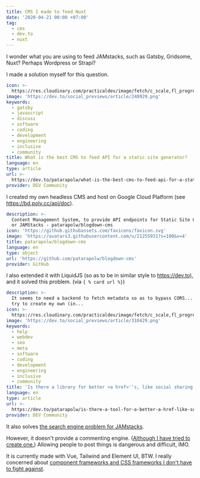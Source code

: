 ```yaml
---
title: CMS I made to feed Nuxt
date: '2020-04-21 00:00 +07:00'
tag:
  - cms
  - dev.to
  - nuxt
---
```


I wonder what you are using to feed JAMstacks, such as Gatsby, Gridsome, Nuxt? Perhaps Wordpress or Strapi?

I made a solution myself for this question.

```yaml link
icon: >-
  https://res.cloudinary.com/practicaldev/image/fetch/c_scale,fl_progressive,q_auto,w_192/f_auto/https://practicaldev-herokuapp-com.freetls.fastly.net/assets/devlogo-pwa-512.png
image: 'https://dev.to/social_previews/article/248929.png'
keywords:
  - gatsby
  - javascript
  - discuss
  - software
  - coding
  - development
  - engineering
  - inclusive
  - community
title: What is the best CMS to feed API for a static site generator?
language: en
type: article
url: >-
  https://dev.to/patarapolw/what-is-the-best-cms-to-feed-api-for-a-static-site-generator-ah0
provider: DEV Community
```

I created my own headless CMS and host on Google Cloud Platform (see <https://bd.polv.cc/api/doc>).

<!-- excerpt_separator -->

```yaml link
description: >-
  Content Management System, to provide API endpoints for Static Site Generators
  or JAMStacks - patarapolw/blogdown-cms
icon: 'https://github.githubassets.com/favicons/favicon.svg'
image: 'https://avatars3.githubusercontent.com/u/21255931?s=100&v=4'
title: patarapolw/blogdown-cms
language: en
type: object
url: 'https://github.com/patarapolw/blogdown-cms'
provider: GitHub
```

I also extended it with LiquidJS (so as to be in similar style to <https://dev.to),> and it solved this problem. (via `{ % card url %}`)

```yaml link
description: >-
  It seems to need a backend to fetch metadata so as to bypass CORS...  I can
  try to create my own (in...
icon: >-
  https://res.cloudinary.com/practicaldev/image/fetch/c_scale,fl_progressive,q_auto,w_192/f_auto/https://practicaldev-herokuapp-com.freetls.fastly.net/assets/devlogo-pwa-512.png
image: 'https://dev.to/social_previews/article/310429.png'
keywords:
  - help
  - webdev
  - seo
  - meta
  - software
  - coding
  - development
  - engineering
  - inclusive
  - community
title: 'Is there a library for better <a href>''s, like social sharing cards?'
language: en
type: article
url: >-
  https://dev.to/patarapolw/is-there-a-tool-for-a-better-a-href-like-social-sharing-cards-h7d
provider: DEV Community
```

It also solves [the search engine problem for JAMstacks](https://www.gatsbyjs.org/docs/adding-search/).

However, it doesn't provide a commenting engine. ([Although I have tried to create one.](https://dev.to/patarapolw/a-commenting-system-that-is-easy-to-self-host-and-completely-free-4od9)) Allowing people to post things is dangerous and difficult, IMO.

It is currently made with Vue, Tailwind and Element UI, BTW. I really concerned about [component frameworks and CSS frameworks I don't have to fight against](https://dev.to/patarapolw/looking-for-a-css-framework-that-i-don-t-have-to-fight-against-it-also-vue-framework-j3f).
